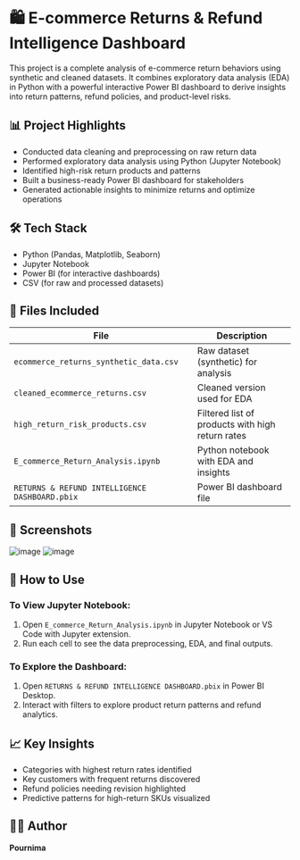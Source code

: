 # 🛍️ E-commerce Returns & Refund Intelligence Dashboard

This project is a complete analysis of e-commerce return behaviors using synthetic and cleaned datasets. It combines exploratory data analysis (EDA) in Python with a powerful interactive Power BI dashboard to derive insights into return patterns, refund policies, and product-level risks.

## 📊 Project Highlights

- Conducted data cleaning and preprocessing on raw return data
- Performed exploratory data analysis using Python (Jupyter Notebook)
- Identified high-risk return products and patterns
- Built a business-ready Power BI dashboard for stakeholders
- Generated actionable insights to minimize returns and optimize operations

## 🛠️ Tech Stack

- Python (Pandas, Matplotlib, Seaborn)
- Jupyter Notebook
- Power BI (for interactive dashboards)
- CSV (for raw and processed datasets)

## 📂 Files Included

| File | Description |
|------|-------------|
| `ecommerce_returns_synthetic_data.csv` | Raw dataset (synthetic) for analysis |
| `cleaned_ecommerce_returns.csv` | Cleaned version used for EDA |
| `high_return_risk_products.csv` | Filtered list of products with high return rates |
| `E_commerce_Return_Analysis.ipynb` | Python notebook with EDA and insights |
| `RETURNS & REFUND INTELLIGENCE DASHBOARD.pbix` | Power BI dashboard file |

## 📸 Screenshots

![image](https://github.com/user-attachments/assets/f61bed42-f646-4660-ae67-361a965ae34d)
![image](https://github.com/user-attachments/assets/4c9a4a12-a052-4199-a7a9-2596d050fced)




## 🚀 How to Use

### To View Jupyter Notebook:
1. Open `E_commerce_Return_Analysis.ipynb` in Jupyter Notebook or VS Code with Jupyter extension.
2. Run each cell to see the data preprocessing, EDA, and final outputs.

### To Explore the Dashboard:
1. Open `RETURNS & REFUND INTELLIGENCE DASHBOARD.pbix` in Power BI Desktop.
2. Interact with filters to explore product return patterns and refund analytics.

## 📈 Key Insights

- Categories with highest return rates identified
- Key customers with frequent returns discovered
- Refund policies needing revision highlighted
- Predictive patterns for high-return SKUs visualized

## 👩‍💻 Author

**Pournima**  



